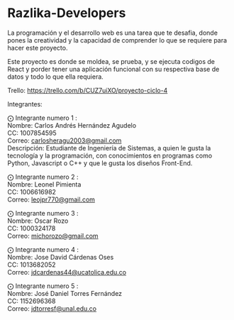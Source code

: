 # Razlika-Developers
La programación y el desarrollo web es una tarea que te desafia, donde pones la creatividad
y la capacidad de comprender lo que se requiere para hacer este proyecto.

Este proyecto es donde se moldea, se prueba, y se ejecuta codigos de React y porder tener 
una aplicación funcional con su respectiva base de datos y todo lo que ella requiera.

Trello: https://trello.com/b/CUZ7uiXO/proyecto-ciclo-4

Integrantes:

⨀ Integrante numero 1 : <br />
Nombre: Carlos Andrés Hernández Agudelo <br />
CC: 1007854595 <br />
Correo: carlosheragu2003@gmail.com <br />
Descripción: Estudiante de Ingeniería de Sistemas, a quien le gusta la tecnología y la programación, con conocimientos en programas como Python, Javascript o C++ y que le gusta los diseños Front-End. <br />

⨀ Integrante numero 2 : <br />
Nombre: Leonel Pimienta <br />
CC: 1006616982 <br />
Correo: leojpr770@gmail.com <br />

⨀ Integrante numero 3 : <br />
Nombre: Oscar Rozo <br />
CC: 1000324178 <br />
Correo: michorozo@gmail.com <br />


⨀ Integrante numero 4 : <br />
Nombre: Jose David Cárdenas Oses <br />
CC: 1013682052 <br />
Correo: jdcardenas44@ucatolica.edu.co <br />


⨀ Integrante numero 5 : <br />
Nombre: José Daniel Torres Fernández <br />
CC: 1152696368 <br />
Correo: jdtorresf@unal.edu.co <br />
